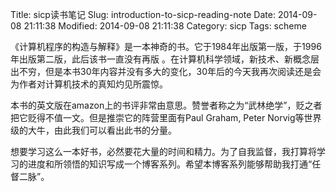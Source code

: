 Title: sicp读书笔记
Slug: introduction-to-sicp-reading-note
Date: 2014-09-08 21:11:38 
Modified: 2014-09-08 21:11:38 
Category: sicp
Tags: scheme

《计算机程序的构造与解释》是一本神奇的书。它于1984年出版第一版，于1996年出版第二版，此后该书一直没有再版 。在计算机科学领域，新技术、新概念层出不穷，但是本书30年内容并没有多大的变化，30年后的今天我再次阅读还是会为作者对计算机技术的真知灼见所震惊。

本书的英文版在amazon上的书评非常由意思。赞誉者称之为“武林绝学”，贬之者把它贬得不值一文。但是推崇它的阵营里面有Paul Graham, Peter Norvig等世界级的大牛，由此我们可以看出此书的分量。

想要学习这么一本好书，必然要花大量的时间和精力。为了自我监督，我打算将学习的进度和所领悟的知识写成一个博客系列。希望本博客系列能够帮助我打通“任督二脉”。
